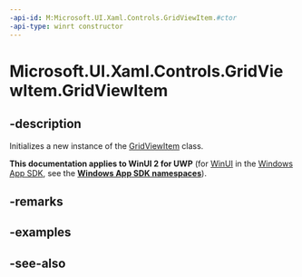 ```yaml
---
-api-id: M:Microsoft.UI.Xaml.Controls.GridViewItem.#ctor
-api-type: winrt constructor
---
```


<!-- Method syntax
public GridViewItem()
-->

# Microsoft.UI.Xaml.Controls.GridViewItem.GridViewItem

## -description
Initializes a new instance of the [GridViewItem](gridviewitem.md) class.

**This documentation applies to WinUI 2 for UWP** (for [WinUI](/windows/apps/winui/winui3/) in the [Windows App SDK](/windows/apps/windows-app-sdk/), see the **[Windows App SDK namespaces](/windows/windows-app-sdk/api/winrt/)**).

## -remarks

## -examples

## -see-also
